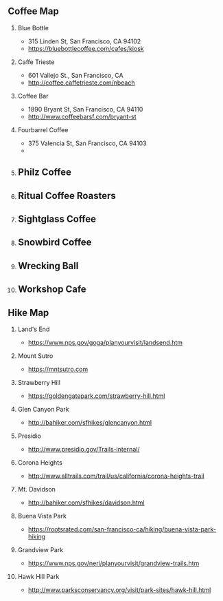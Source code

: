 ## Coffee Map
1. Blue Bottle
    - 315 Linden St, San Francisco, CA 94102
    - https://bluebottlecoffee.com/cafes/kiosk 
    
2. Caffe Trieste 
    - 601 Vallejo St., San Francisco, CA
    - http://coffee.caffetrieste.com/nbeach

3. Coffee Bar
    - 1890 Bryant St, San Francisco, CA 94110
    - http://www.coffeebarsf.com/bryant-st 
4. Fourbarrel Coffee
    - 375 Valencia St, San Francisco, CA 94103
    - 
5. Philz Coffee
    - 
6. Ritual Coffee Roasters
    - 
7. Sightglass Coffee
    - 
8. Snowbird Coffee
    - 
9. Wrecking Ball
    - 
10. Workshop Cafe
    - 

## Hike Map
1. Land's End
    - https://www.nps.gov/goga/planyourvisit/landsend.htm

2. Mount Sutro
    - https://mntsutro.com

3. Strawberry Hill
    - https://goldengatepark.com/strawberry-hill.html

4. Glen Canyon Park
    - http://bahiker.com/sfhikes/glencanyon.html

5. Presidio
    - http://www.presidio.gov/Trails-internal/

6. Corona Heights
    - http://www.alltrails.com/trail/us/california/corona-heights-trail

7. Mt. Davidson
    - http://bahiker.com/sfhikes/davidson.html

8. Buena Vista Park
    - https://rootsrated.com/san-francisco-ca/hiking/buena-vista-park-hiking

9. Grandview Park
    - https://www.nps.gov/neri/planyourvisit/grandview-trails.htm

10. Hawk Hill Park
    - http://www.parksconservancy.org/visit/park-sites/hawk-hill.html